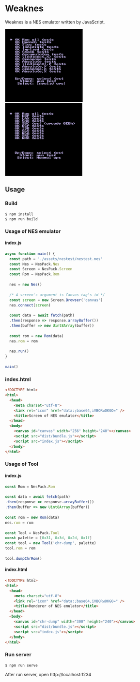 # Weaknes

Weaknes is a NES emulator written by JavaScript.

<img src="./images/nestest1.png" height="240"> <img src="./images/nestest2.png" height="240">

## Usage

### Build
```console
$ npm install
$ npm run build
```
### Usage of NES emulator
#### index.js
```javascript
async function main() {
  const path = './assets/nestest/nestest.nes'
  const Nes = NesPack.Nes
  const Screen = NesPack.Screen
  const Rom = NesPack.Rom

  nes = new Nes()

  /* A screen's argument is Canvas tag's id */
  const screen = new Screen.Browser('canvas')
  nes.connect(screen)

  const data = await fetch(path)
  .then(response => response.arrayBuffer())
  .then(buffer => new Uint8Array(buffer))

  const rom = new Rom(data)
  nes.rom = rom

  nes.run()
}

main()
```
### index.html
```html
<!DOCTYPE html>
<html>
  <head>
    <meta charset="utf-8">
    <link rel="icon" href="data:;base64,iVBORwOKGO=" />
    <title>Screen of NES emulator</title>
  </head>
  <body>
    <canvas id="canvas" width="256" height="240"></canvas>
    <script src="dist/bundle.js"></script>
    <script src="index.js"></script>
  </body>
</html>
```

### Usage of Tool
#### index.js
```javascript
const Rom = NesPack.Rom

const data = await fetch(path)
.then(response => response.arrayBuffer())
.then(buffer => new Uint8Array(buffer))

const rom = new Rom(data)
nes.rom = rom

const Tool = NesPack.Tool
const palette = [0x31, 0x3d, 0x2d, 0x1f]
const tool = new Tool('chr-dump', palette)
tool.rom = rom

tool.dumpChrRom()

```

#### index.html

```html
<!DOCTYPE html>
<html>
  <head>
    <meta charset="utf-8">
    <link rel="icon" href="data:;base64,iVBORwOKGO=" />
    <title>Renderer of NES emulator</title>
  </head>
  <body>
    <canvas id="chr-dump" width="300" height="240"></canvas>
    <script src="dist/bundle.js"></script>
    <script src="index.js"></script>
  </body>
</html>
```

### Run server
```console
$ npm run serve
```
After run server, open http://localhost:1234
